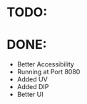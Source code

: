 
# TODO:

# DONE:

<ul>
   <li>Better Accessibility</li>
   <li>Running at Port 8080</li>
   <li>Added UV</li>
   <li>Added DIP</li>
   <li>Better UI</li>
</ul>
